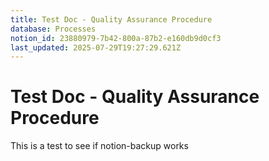 ```yaml
---
title: Test Doc - Quality Assurance Procedure
database: Processes
notion_id: 23880979-7b42-800a-87b2-e160db9d0cf3
last_updated: 2025-07-29T19:27:29.621Z
---
```


# Test Doc - Quality Assurance Procedure


This is a test to see if notion-backup works

